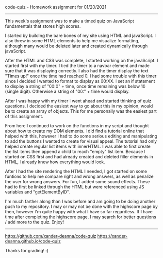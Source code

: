 code-quiz - Homework assignment for 01/20/2021

---------------------------------------------------------

This week's assignment was to make a timed quiz on JavaScript fundamentals that stores high scores.

I started by building the bare bones of my site using HTML and javaScript. I also threw in some HTML elements to help me visualize formatting, although many would be deleted later and created dynamically through javaScript. 

After the HTML and CSS was complete, I started working on the javaScript. I started first with my timer. I tied the timer to a navbar element and made sure that it was displaying correctly. I also had the timer display the text "Times up!" once the time had reached 0. I had some trouble with this timer since I decided I wanted to format to display as 00:XX. I set an if statement to display a string of "00:0" + time, once time remaining was below 10 (single digit). Otherwise a string of "00:" + time would display. 

After I was happy with my timer I went ahead and started thinking of quiz questions. I decided the easiest way to go about this in my opinion, would be to create an array of objects. This for me personally was the easiest part of this assignment.

From here I continued to work on the functions in my script and thought about how to create my DOM elements. I did find a tutorial online that helped with this, however I had to do some serious editing and manipulating to add the buttons I wanted to create for visual appeal. The tutorial had only helped create regular list items with innerHTML. I was able to first create the list items then append a child to reach "empty" list item. Because I started on CSS first and had already created and deleted filler elements in HTML, I already knew how everything would look.

After I had the site rendering the HTML I needed, I got started on some funtions to help me compare right and wrong answers, as well as penalize the user for wrong answers. For fun, I added some sound effects. These had to first be linked through the HTML but were referenced using JS variables and "getElementByID".

I'm much farther along than I was before and am going to be doing another push to my repository. I may or may not be done with the highscore page by then, however I'm quite happy with what I have so far regardless. If I have time after completing the highscore page, I may search for better questions / add more to the quiz. Enjoy!

---------------------------------------------------------
https://github.com/xander-deanna/code-quiz
https://xander-deanna.github.io/code-quiz

Thanks for grading! :)
